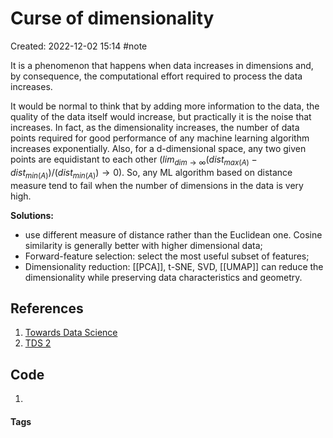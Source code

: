 # Curse of dimensionality
Created: 2022-12-02 15:14
#note

It is a phenomenon that happens when data increases in dimensions and, by consequence, the computational effort required to process the data increases.

It would be normal to think that by adding more information to the data, the quality of the data itself would increase, but practically it is the noise that increases. In fact, as the dimensionality increases, the number of data points required for good performance of any machine learning algorithm increases exponentially.
Also, for a d-dimensional space, any two given points are equidistant to each other ($lim_{dim \rightarrow \infty}(dist_{max(A)}-dist_{min(A)})/(dist_{min(A)})\rightarrow 0$). So, any ML algorithm based on distance measure tend to fail when the number of dimensions in the data is very high.

**Solutions:**
- use different measure of distance rather than the Euclidean one. Cosine similarity is generally better with higher dimensional data;
- Forward-feature selection: select the most useful subset of features;
- Dimensionality reduction: [[PCA]], t-SNE, SVD, [[UMAP]] can reduce the dimensionality while preserving data characteristics and geometry.


## References
1. [Towards Data Science](https://towardsdatascience.com/curse-of-dimensionality-a-curse-to-machine-learning-c122ee33bfeb)
2. [TDS 2](https://towardsdatascience.com/why-and-how-to-get-rid-of-the-curse-of-dimensionality-right-with-breast-cancer-dataset-7d528fb5f6c0)

## Code
1. 

#### Tags